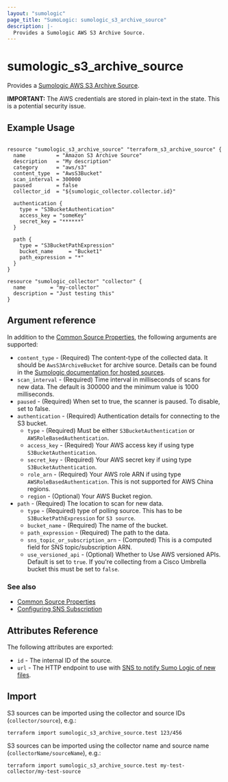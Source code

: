 ```yaml
---
layout: "sumologic"
page_title: "SumoLogic: sumologic_s3_archive_source"
description: |-
  Provides a Sumologic AWS S3 Archive Source.
---
```


# sumologic_s3_archive_source
Provides a [Sumologic AWS S3 Archive Source][2].

__IMPORTANT:__ The AWS credentials are stored in plain-text in the state. This is a potential security issue.

## Example Usage
```hcl

resource "sumologic_s3_archive_source" "terraform_s3_archive_source" {
  name          = "Amazon S3 Archive Source"
  description   = "My description"
  category      = "aws/s3"
  content_type  = "AwsS3Bucket"
  scan_interval = 300000
  paused        = false
  collector_id  = "${sumologic_collector.collector.id}"

  authentication {
    type = "S3BucketAuthentication"
    access_key = "someKey"
    secret_key = "******"
  }

  path {
    type = "S3BucketPathExpression"
    bucket_name     = "Bucket1"
    path_expression = "*"
  }
}

resource "sumologic_collector" "collector" {
  name        = "my-collector"
  description = "Just testing this"
}
```

## Argument reference

In addition to the [Common Source Properties](https://registry.terraform.io/providers/SumoLogic/sumologic/latest/docs#common-source-properties), the following arguments are supported:

 - `content_type` - (Required) The content-type of the collected data. It should be `AwsS3ArchiveBucket` for archive source. Details can be found in the [Sumologic documentation for hosted sources][1].
 - `scan_interval` - (Required) Time interval in milliseconds of scans for new data. The default is 300000 and the minimum value is 1000 milliseconds.
 - `paused` - (Required) When set to true, the scanner is paused. To disable, set to false.
 - `authentication` - (Required) Authentication details for connecting to the S3 bucket.
     + `type` - (Required) Must be either `S3BucketAuthentication` or `AWSRoleBasedAuthentication`.
     + `access_key` - (Required) Your AWS access key if using type `S3BucketAuthentication`.
     + `secret_key` - (Required) Your AWS secret key if using type `S3BucketAuthentication`.
     + `role_arn` - (Required) Your AWS role ARN if using type `AWSRoleBasedAuthentication`. This is not supported for AWS China regions.
     + `region` - (Optional) Your AWS Bucket region.
 - `path` - (Required) The location to scan for new data.
     + `type` - (Required) type of polling source. This has to be `S3BucketPathExpression` for `S3 source`.
     + `bucket_name` - (Required) The name of the bucket. 
     + `path_expression` - (Required) The path to the data.
     + `sns_topic_or_subscription_arn` - (Computed) This is a computed field for SNS topic/subscription ARN.
     + `use_versioned_api` - (Optional) Whether to Use AWS versioned APIs. Default is set to `true`. If you're collecting from a Cisco Umbrella bucket this must be set to `false`.

### See also
  * [Common Source Properties](https://registry.terraform.io/providers/SumoLogic/sumologic/latest/docs#common-source-properties)
  * [Configuring SNS Subscription](https://registry.terraform.io/providers/SumoLogic/sumologic/latest/docs#configuring-sns-subscription)

## Attributes Reference
The following attributes are exported:

- `id` - The internal ID of the source.
- `url` - The HTTP endpoint to use with [SNS to notify Sumo Logic of new files](https://help.sumologic.com/03Send-Data/Sources/02Sources-for-Hosted-Collectors/Amazon-Web-Services/AWS-S3-Source#Set_up_SNS_in_AWS_(Optional)).

## Import
S3 sources can be imported using the collector and source IDs (`collector/source`), e.g.:

```hcl
terraform import sumologic_s3_archive_source.test 123/456
```

S3 sources can be imported using the collector name and source name (`collectorName/sourceName`), e.g.:

```hcl
terraform import sumologic_s3_archive_source.test my-test-collector/my-test-source
```

[1]: https://help.sumologic.com/Send_Data/Sources/03Use_JSON_to_Configure_Sources/JSON_Parameters_for_Hosted_Sources
[2]: https://help.sumologic.com/docs/manage/archive/#create-an-aws-s3-archivesource
